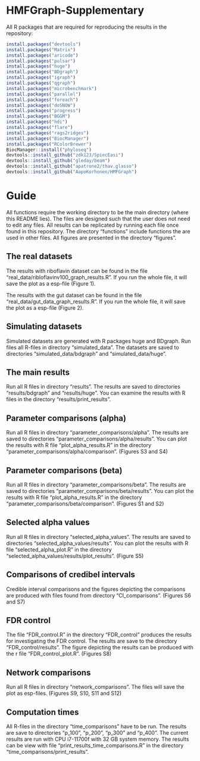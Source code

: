 
<!-- README.md is generated from README.Rmd. Please edit that file -->

# HMFGraph-Supplementary

All R packages that are required for reproducing the results in the
repository:

``` r
install.packages("devtools")
install.packages("Matrix")
install.packages("aricode")
install.packages("pulsar")
install.packages("huge")
install.packages("BDgraph")
install.packages("igraph")
install.packages("qgraph")
install.packages("microbenchmark")
install.packages("parallel")
install.packages("foreach")
install.packages("doSNOW")
install.packages("progress")
install.packages("BGGM")
install.packages("hdi")
install.packages("flare")
install.packages("rags2ridges")
install.packages("BiocManager")
install.packages("RColorBrewer")
BiocManager::install("phyloseq")
devtools::install_github("zdk123/SpiecEasi")
devtools::install_github("gleday/beam")
devtools::install_github("apatrone2/thav.glasso")
devtools::install_github("AapoKorhonen/HMFGraph")
```

# Guide

All functions require the working directory to be the main directory
(where this README lies). The files are designed such that the user does
not need to edit any files. All results can be replicated by running
each file once found in this repository. The directory “functions”
include functions the are used in other files. All figures are presented
in the directory “figures”.

## The real datasets

The results with riboflavin dataset can be found in the file
“real_data/ribloflavinv100_graph_results.R”. If you run the whole file,
it will save the plot as a esp-file (Figure 1).

The results with the gut dataset can be found in the file
“real_data/gut_data_graph_results.R”. If you run the whole file, it will
save the plot as a esp-file (Figure 2).

## Simulating datasets

Simulated datasets are generated with R packages huge and BDgraph. Run
files all R-files in directory “simulated_data”. The datasets are saved
to directories “simulated_data/bdgraph” and “simulated_data/huge”.

## The main results

Run all R files in directory “results”. The results are saved to
directories “results/bdgraph” and “results/huge”. You can examine the
results with R files in the directory “results/print_results”.

## Parameter comparisons (alpha)

Run all R files in directory “parameter_comparisons/alpha”. The results
are saved to directories “parameter_comparisons/alpha/results”. You can
plot the results with R file “plot_alpha_results.R” in the directory
“parameter_comparisons/alpha/comparison”. (Figures S3 and S4)

## Parameter comparisons (beta)

Run all R files in directory “parameter_comparisons/beta”. The results
are saved to directories “parameter_comparisons/beta/results”. You can
plot the results with R file “plot_alpha_results.R” in the directory
“parameter_comparisons/beta/comparison”. (Figures S1 and S2)

## Selected alpha values

Run all R files in directory “selected_alpha_values”. The results are
saved to directories “selected_alpha_values/results”. You can plot the
results with R file “selected_alpha_plot.R” in the directory
“selected_alpha_values/results/plot_results”. (Figure S5)

## Comparisons of credibel intervals

Credible interval comparisons and the figures depicting the comparisons
are produced with files found from directory “CI_comparisons”. (Figures
S6 and S7)

## FDR control

The file “FDR_control.R” in the directory “FDR_control” produces the
results for investigating the FDR control. The results are save to the
directory “FDR_control/results”. The figure depicting the results can be
produced with the r file “FDR_control_plot.R”. (Figures S8)

## Network comparisons

Run all R files in directory “network_comparisons”. The files will save
the plot as esp-files. (Figures S9, S10, S11 and S12)

## Computation times

All R-files in the directory “time_comparisons” have to be run. The
results are save to directories “p_100”, “p_200”, “p_300” and “p_400”.
The current results are run with CPU i7-11700f with 32 GB system memory.
The results can be view with file “print_results_time_comparisons.R” in
the directory “time_comparisons/print_results”.
